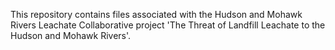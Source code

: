 This repository contains files associated with the Hudson and Mohawk Rivers Leachate Collaborative project 'The Threat of Landfill Leachate to the Hudson and Mohawk Rivers'.
